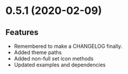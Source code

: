 # 0.5.1 (2020-02-09)

## Features

- Remembered to make a CHANGELOG finally.
- Added theme paths
- Added non-full set icon methods
- Updated examples and dependencies

